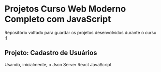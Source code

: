 # Projetos Curso Web Moderno Completo com JavaScript 

Repositório voltado para guardar os projetos desenvolvidos durante o curso :)

## Projeto: Cadastro de Usuários
Usando, inicialmente, o Json Server
React
JavaScript